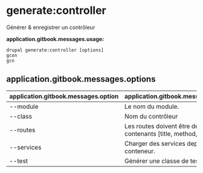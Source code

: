 # generate:controller
Générer & enregistrer un contrôleur

**application.gitbook.messages.usage:**
```
drupal generate:controller [options]
gcon
gcn
```

## application.gitbook.messages.options
application.gitbook.messages.option | application.gitbook.messages.details
-------|-------------
--module | Le nom du module.
--class | Nom du contrôleur
--routes | Les routes doivent être des tableaux contenants [title, method, path]
--services | Charger des services depuis le conteneur.
--test | Générer une classe de test

